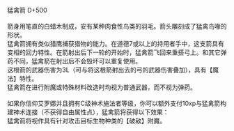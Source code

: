 <title>猛禽箭</title>
<meta name="GENERATOR" content="WinCHM">
<meta http-equiv="Content-Type" content="text/html; charset=gb2312">
<br>猛禽箭 D+500
<br>
<br>箭身用笔直的白蜡木制成，安有某种肉食性鸟类的羽毛。箭头雕刻成了猛禽鸟喙的形状。
<br>猛禽箭拥有类似猎鹰捕获猎物的能力。在道德7或以上的持用者手中，这支箭具有变相的回力特性。在箭射出后下一轮的开始时，猛禽箭飞回来重搭弓上。和其它弹药不同，猛禽箭在射出后不会毁坏可以重复使用。
<br>这根箭的武器伤害为3L（可与将这根箭射出去的弓的武器伤害叠加），具有【魔法】特性。
<br>猛禽箭在进行附魔或特殊材料改造时均视为普通武器，而不视为弹药。
<br>
<br>如果你信仰艾罗娜并且拥有C级神术施法者等级，你可以额外支付10xp与猛禽箭构建神术连接（不获得自由属性点），猛禽箭将获得以下效果：
<br>猛禽箭将视作具有针对攻击目标生物种类的【破敌】附魔。
<br>